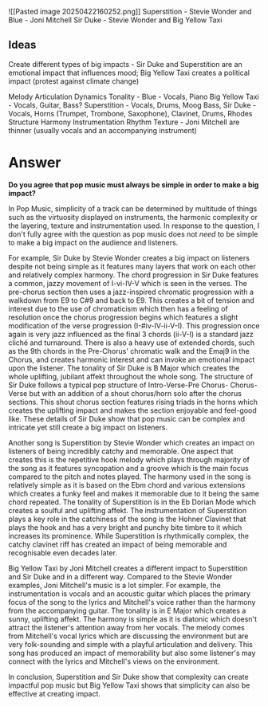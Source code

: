 ![[Pasted image 20250422160252.png]]
Superstition - Stevie Wonder and Blue - Joni Mitchell
Sir Duke - Stevie Wonder and Big Yellow Taxi

## Ideas
Create different types of big impacts - Sir Duke and Superstition are an emotional impact that influences mood; Big Yellow Taxi creates a political impact (protest against climate change)

Melody
Articulation
Dynamics
Tonality - Blue - Vocals, Piano
	Big Yellow Taxi - Vocals, Guitar, Bass?
	Superstition - Vocals, Drums, Moog Bass, 
	Sir Duke - Vocals, Horns (Trumpet, Trombone, Saxophone), Clavinet, Drums, Rhodes
Structure
Harmony
Instrumentation
Rhythm
Texture - Joni Mitchell are thinner (usually vocals and an accompanying instrument)

# Answer
**Do you agree that pop music must always be simple in order to make a big impact?**

In Pop Music, simplicity of a track can be determined by multitude of things such as the virtuosity displayed on instruments, the harmonic complexity or the layering, texture and instrumentation used. In response to the question, I don't fully agree with the question as pop music does not *need* to be simple to make a big impact on the audience and listeners.

For example, Sir Duke by Stevie Wonder creates a big impact on listeners despite not being simple as it features many layers that work on each other and relatively complex harmony. The chord progression in Sir Duke features a common, jazzy movement of I-vi-IV-V which is seen in the verses. The pre-chorus section then uses a jazz-inspired chromatic progression with a walkdown from E9 to C#9 and back to E9. This creates a bit of tension and interest due to the use of chromaticism which then has a feeling of resolution once the chorus progression begins which features a slight modification of the verse progression (I-#iv-IV-ii-V-I). This progression once again is very jazz influenced as the final 3 chords (ii-V-I) is a standard jazz cliché and turnaround. There is also a heavy use of extended chords, such as the 9th chords in the Pre-Chorus' chromatic walk and the Emaj9 in the Chorus, and creates harmonic interest and can invoke an emotional impact upon the listener. The tonality of Sir Duke is B Major which creates the whole uplifting, jubilant affekt throughout the whole song. The structure of Sir Duke follows a typical pop structure of Intro-Verse-Pre Chorus- Chorus-Verse but with an addition of a shout chorus/horn solo after the chorus sections. This shout chorus section features rising triads in the horns which creates the uplifting impact and makes the section enjoyable and feel-good like. These details of Sir Duke show that pop music can be complex and intricate yet still create a big impact on listeners.

Another song is Superstition by Stevie Wonder which creates an impact on listeners of being incredibly catchy and memorable. One aspect that creates this is the repetitive hook melody which plays through majority of the song as it features syncopation and a groove which is the main focus compared to the pitch and notes played. The harmony used in the song is relatively simple as it is based on the Ebm chord and various extensions which creates a funky feel and makes it memorable due to it being the same chord repeated. The tonality of Superstition is in the Eb Dorian Mode which creates a soulful and uplifting affekt. The instrumentation of Superstition plays a key role in the catchiness of the song is the Hohner Clavinet that plays the hook and has a very bright and punchy bite timbre to it which increases its prominence. While Superstition is rhythmically complex, the catchy clavinet riff has created an impact of being memorable and recognisable even decades later.

Big Yellow Taxi by Joni Mitchell creates a different impact to Superstition and Sir Duke and in a different way. Compared to the Stevie Wonder examples, Joni Mitchell's music is a lot simpler. For example, the instrumentation is vocals and an acoustic guitar which places the primary focus of the song to the lyrics and Mitchell's voice rather than the harmony from the accompanying guitar. The tonality is in E Major which creates a sunny, uplifting affekt. The harmony is simple as it is diatonic which doesn't attract the listener's attention away from her vocals. The melody comes from Mitchell's vocal lyrics which are discussing the environment but are very folk-sounding and simple with a playful articulation and delivery. This song has produced an impact of memorability but also some listener's may connect with the lyrics and Mitchell's views on the environment.

In conclusion, Superstition and Sir Duke show that complexity can create impactful pop music but Big Yellow Taxi shows that simplicity can also be effective at creating impact.

